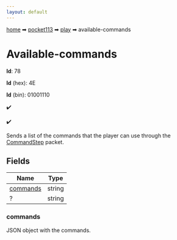 ```yaml
---
layout: default
---
```


[home](/) ➡ [pocket113](/protocol/pocket113) ➡ [play](/protocol/pocket113/play) ➡ available-commands

# Available-commands

**Id**: 78

**Id** (hex): 4E

**Id** (bin): 01001110

✔️

✔️

Sends a list of the commands that the player can use through the [CommandStep](#play_command-step) packet.

## Fields

Name | Type
---|---
[commands](#commands) | string
? | string

### commands

JSON object with the commands.

